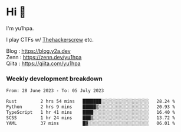 # Hi 👋

I'm yu1hpa.

I play CTFs w/ [Thehackerscrew](https://www.thehackerscrew.team/) etc.

Blog : https://blog.y2a.dev  
Zenn : https://zenn.dev/yu1hpa  
Qiita : https://qiita.com/yu1hpa  

### Weekly development breakdown

<!--START_SECTION:waka-->

```txt
From: 28 June 2023 - To: 05 July 2023

Rust         2 hrs 54 mins   ███████░░░░░░░░░░░░░░░░░░   28.24 %
Python       2 hrs 9 mins    █████▒░░░░░░░░░░░░░░░░░░░   20.93 %
TypeScript   1 hr 41 mins    ████░░░░░░░░░░░░░░░░░░░░░   16.40 %
SCSS         1 hr 24 mins    ███▒░░░░░░░░░░░░░░░░░░░░░   13.72 %
YAML         37 mins         █▓░░░░░░░░░░░░░░░░░░░░░░░   06.01 %
```

<!--END_SECTION:waka-->

